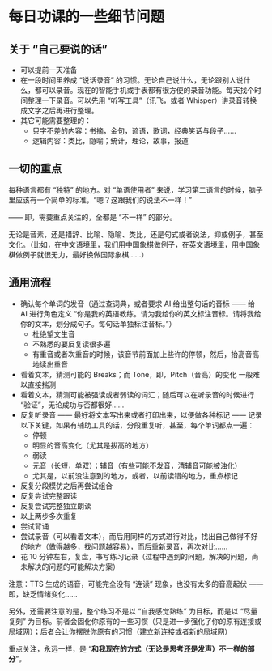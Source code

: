 # 每日功课的一些细节问题

## 关于 “自己要说的话”

* 可以提前一天准备
* 在一段时间里养成 “说话录音” 的习惯。无论自己说什么，无论跟别人说什么，都可以录音。现在的智能手机或手表都有很方便的录音功能。每天找个时间整理一下录音。可以先用 “听写工具”（讯飞，或者 Whisper）讲录音转换成文字之后再进行整理。
* 其它可能需要整理的：
  * 只字不差的内容：书摘，金句，谚语，歌词，经典笑话与段子……
  * 逻辑内容：类比，隐喻；统计，理论，故事，报道

## 一切的重点

每种语言都有 “独特” 的地方。对 “单语使用者” 来说，学习第二语言的时候，脑子里应该有一个简单的标准，“嗯？这跟我们的说法不一样！”

—— 即，需要重点关注的，全都是 “不一样” 的部分。

无论是音素，还是措辞、比喻、隐喻、类比，还是句式或者说法，抑或例子，甚至文化。（比如，在中文语境里，我们用中国象棋做例子，在英文语境里，用中国象棋做例子就很无力，最好换做国际象棋……）

## 通用流程

* 确认每个单词的发音（通过查词典，或者要求 AI 给出整句话的音标 —— 给 AI 进行角色定义 “你是我的英语教练。请为我给你的英文标注音标。请将我给你的文本，划分成句子。每句话单独标注音标。”）
  * 杜绝望文生音
  * 不熟悉的要反复读很多遍
  * 有重音或者次重音的时候，该音节前面加上些许的停顿，然后，抬高音高地读出重音
* 看着文本，猜测可能的 Breaks；而 Tone，即，Pitch（音高）的变化 一般难以直接揣测
* 看着文本，猜测可能被强读或者弱读的词汇；随后可以在听录音的时候进行 “验证”，无论成功与否都很好……
* 反复听录音 —— 最好将文本写出来或者打印出来，以便做各种标记 —— 记录以下关键，如果有辅助工具的话，分段重复听，甚至，每个单词都点一遍：
  * 停顿
  * 明显的音高变化（尤其是拔高的地方）
  * 弱读
  * 元音（长短，单双）；辅音（有些可能不发音，清辅音可能被浊化）
  * 尤其是，以前没注意到的地方，或者，以前读错的地方，重点标记
* 反复分段模仿之后再尝试组合
* 反复尝试完整跟读
* 反复尝试完整独立朗读
* 以上两步多次重复
* 尝试背诵
* 尝试录音（可以看着文本），而后用同样的方式进行对比，找出自己做得不好的地方（做得越多，找问题越容易），而后重新录音，再次对比……
* 花 10 分钟左右，复盘，书写练习记录（过程中遇到的问题，解决的问题，尚未解决的问题的可能解决方案）

注意：TTS 生成的语音，可能完全没有 “连读” 现象，也没有太多的音高起伏 —— 即，缺乏情绪变化……

另外，还需要注意的是，整个练习不是以 “自我感觉熟练” 为目标，而是以 “尽量复刻” 为目标。前者会固化你原有的一些习惯（只是进一步强化了你的原有连接或局域网）；后者会让你摆脱你原有的习惯（建立新连接或者新的局域网）

重点关注，永远一样，是 “**和我现在的方式（无论是思考还是发声）不一样的部分**”。

